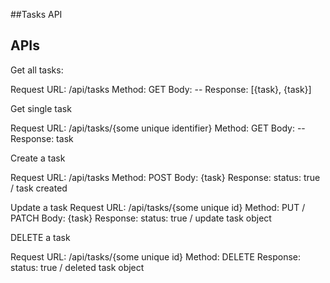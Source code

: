 ##Tasks API

APIs
--- 

Get all tasks: 

Request URL: /api/tasks 
Method: GET 
Body: --
Response: [{task}, {task}]


Get single task 

Request URL: /api/tasks/{some unique identifier}
Method: GET 
Body: --
Response: task 


Create a task 

Request URL: /api/tasks 
Method: POST 
Body: {task}
Response: status: true / task created 

Update a task 
Request URL: /api/tasks/{some unique id}
Method: PUT / PATCH
Body: {task}
Response: status: true / update task object 


DELETE a task 

Request URL: /api/tasks/{some unique id}
Method: DELETE
Response: status: true / deleted task object